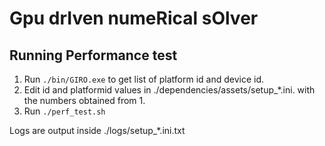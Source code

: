 # **G**pu dr**I**ven nume**R**ical s**O**lver

## Running Performance test

1. Run ```./bin/GIRO.exe``` to get list of platform id and device id.
2. Edit id and platformid values in ./dependencies/assets/setup_*.ini. with the numbers obtained from 1.
3. Run ```./perf_test.sh```

Logs are output inside ./logs/setup_*.ini.txt
